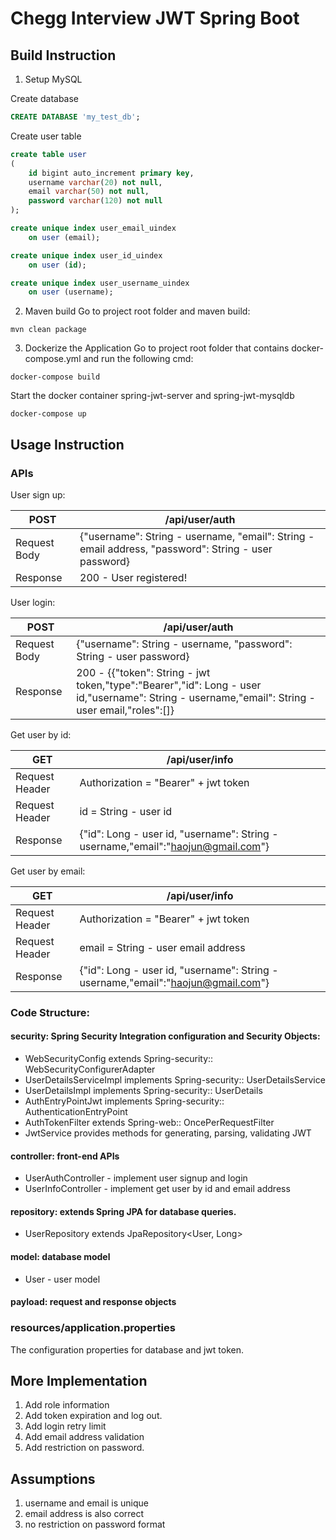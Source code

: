 # Chegg Interview JWT Spring Boot

## Build Instruction
1. Setup MySQL

Create database
```sql
CREATE DATABASE 'my_test_db';
```
Create user table
```sql
create table user
(
	id bigint auto_increment primary key,
	username varchar(20) not null,
	email varchar(50) not null,
	password varchar(120) not null
);

create unique index user_email_uindex
	on user (email);

create unique index user_id_uindex
	on user (id);

create unique index user_username_uindex
	on user (username);
```

2. Maven build
Go to project root folder and maven build:
```
mvn clean package
```

3. Dockerize the Application
Go to project root folder that contains docker-compose.yml and run the following cmd:
```
docker-compose build
```
Start the docker container spring-jwt-server and spring-jwt-mysqldb
```
docker-compose up
```

## Usage Instruction
### APIs

User sign up:

| POST | /api/user/auth |
| --- | ----------- |
| Request Body | {"username": String - username, "email": String - email address, "password": String - user password} |
| Response | 200 - User registered! |

User login:

| POST | /api/user/auth |
| --- | ----------- |
| Request Body | {"username": String - username, "password": String - user password} |
| Response | 200 - {{"token": String - jwt token,"type":"Bearer","id": Long - user id,"username": String - username,"email": String - user email,"roles":[]} |

Get user by id:

| GET | /api/user/info |
| --- | ----------- |
| Request Header | Authorization = "Bearer" + jwt token |
| Request Header | id = String - user id |
| Response | {"id": Long - user id, "username": String - username,"email":"haojun@gmail.com"} |

Get user by email:

| GET | /api/user/info |
| --- | ----------- |
| Request Header | Authorization = "Bearer" + jwt token |
| Request Header | email = String - user email address |
| Response | {"id": Long - user id, "username": String - username,"email":"haojun@gmail.com"} |


### Code Structure:
#### security: Spring Security Integration configuration and Security Objects:
* WebSecurityConfig extends Spring-security:: WebSecurityConfigurerAdapter
* UserDetailsServiceImpl implements Spring-security:: UserDetailsService
* UserDetailsImpl implements Spring-security:: UserDetails
* AuthEntryPointJwt implements Spring-security:: AuthenticationEntryPoint
* AuthTokenFilter extends Spring-web:: OncePerRequestFilter
* JwtService provides methods for generating, parsing, validating JWT

#### controller: front-end APIs
* UserAuthController - implement user signup and login
* UserInfoController - implement get user by id and email address

#### repository: extends Spring JPA for database queries.
* UserRepository extends JpaRepository<User, Long>

#### model: database model
* User - user model

#### payload: request and response objects


### resources/application.properties
The configuration properties for database and jwt token.

## More Implementation
1. Add role information
2. Add token expiration and log out.
3. Add login retry limit
4. Add email address validation
5. Add restriction on password.

## Assumptions
1. username and email is unique
2. email address is also correct
3. no restriction on password format